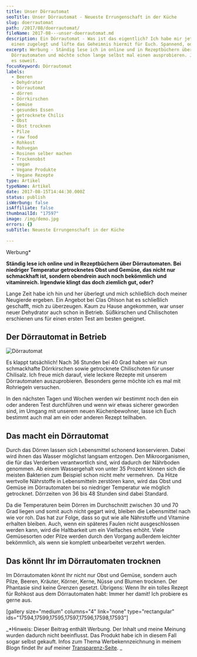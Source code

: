 ```yaml
---
title: Unser Dörrautomat
seoTitle: Unser Dörrautomat - Neueste Errungenschaft in der Küche
slug: doerrautomat
path: /2017/08/doerrautomat/
fileName: 2017-08---unser-doerrautomat.md
description: Ein Dörrautomat - Was ist das eigentlich? Ich habe mir jetzt selbst
  einen zugelegt und lüfte das Geheimnis hiermit für Euch. Spannend, oder?
excerpt: Werbung - Ständig lese ich in online und in Rezeptbüchern über
  Dörrautomaten und möchte schon lange selbst mal einen ausprobieren. Jetzt ist
  es soweit.
focusKeyword: Dörrautomat
labels:
  - Beeren
  - Dehydrator
  - Dörrautomat
  - dörren
  - Dörrkirschen
  - Gemüse
  - gesundes Essen
  - getrocknete Chilis
  - Obst
  - Obst trocknen
  - Pilze
  - raw food
  - Rohkost
  - Rohvegan
  - Rosinen selber machen
  - Trockenobst
  - vegan
  - Vegane Produkte
  - Vegane Rezepte
type: Artikel
typeName: Artikel
date: 2017-08-15T14:44:30.000Z
status: publish
isWerbung: false
isAffiliate: false
thumbnailId: "17597"
image: /img/demo.jpg
errors: {}
subTitle: Neueste Errungenschaft in der Küche
  
---
```


Werbung\*

**Ständig lese ich online und in Rezeptbüchern über Dörrautomaten. Bei niedriger
Temperatur getrocknetes Obst und Gemüse, das nicht nur schmackhaft ist, sondern
obendrein auch noch bekömmlich und vitaminreich. Irgendwie klingt das doch
ziemlich gut, oder?**

Lange Zeit habe ich hin und her überlegt und mich schließlich doch meiner
Neugierde ergeben. Ein Angebot bei Clas Ohlson hat es schließlich geschafft,
mich zu überzeugen. Kaum zu Hause angekommen, war unser neuer Dehydrator auch
schon in Betrieb. Süßkirschen und Chilischoten erschienen uns für einen ersten
Test am besten geeignet.

## Der Dörrautomat in Betrieb

![Dörrautomat](http://cardamonchai.com/wp-content/uploads/2017/08/35775340193_4536a81967_z-300x300.jpg)

Es klappt tatsächlich! Nach 36 Stunden bei 40 Grad haben wir nun schmackhafte
Dörrkirschen sowie getrocknete Chilischoten für unser Chilisalz. Ich freue mich
darauf, viele leckere Rezepte mit unserem Dörrautomaten auszuprobieren.
Besonders gerne möchte ich es mal mit Rohriegeln versuchen.

In den nächsten Tagen und Wochen werden wir bestimmt noch den ein oder anderen
Test durchführen und wenn wir etwas sicherer geworden sind, im Umgang mit
unserem neuen Küchenbewohner, lasse ich Euch bestimmt auch mal am ein oder
anderen Rezept teilhaben.

## Das macht ein Dörrautomat

Durch das Dörren lassen sich Lebensmittel schonend konservieren. Dabei wird
ihnen das Wasser möglichst langsam entzogen. Den Mikroorganismen, die für das
Verderben verantwortlich sind, wird dadurch der Nährboden genommen. Ab einem
Wassergehalt von unter 35 Prozent können sich die meisten Bakterien zum Beispiel
schon nicht mehr vermehren.  Da Hitze wertvolle Nährstoffe in Lebensmitteln
zerstören kann, wird das Obst und Gemüse im Dörrautomaten bei so niedriger
Temperatur wie möglich getrocknet. Dörrzeiten von 36 bis 48 Stunden sind dabei
Standard.

Da die Temperaturen beim Dörren im Durchschnitt zwischen 30 und 70 Grad liegen
und somit auch nicht gegart wird, bleiben die Lebensmittel nach wie vor roh. Das
hat zur Folge, dass so gut wie alle Nährstoffe und Vitamine erhalten bleiben.
Auch, wenn ein späteres Faulen nicht ausgeschlossen werden kann, wird die
Haltbarkeit um ein Vielfaches erhöht. Viele Gemüsesorten oder Pilze werden durch
den Vorgang außerdem leichter bekömmlich, als wenn sie komplett unbearbeitet
verzehrt werden.

## Das könnt Ihr im Dörrautomaten trocknen

Im Dörrautomaten könnt Ihr nicht nur Obst und Gemüse, sondern auch Pilze,
Beeren, Kräuter, Körner, Kerne, Nüsse und Blumen trocknen. Der Phantasie sind
keine Grenzen gesetzt. Übrigens: Wenn Ihr ein tolles Rezept für Rohkost aus dem
Dörrautomaten habt: Immer her damit! Ich probiere es gerne aus.

[gallery size="medium" columns="4" link="none" type="rectangular"
ids="17594,17599,17595,17597,17596,17598,17593"]

_\*Hinweis: Dieser Beitrag enthält Werbung. Der Inhalt und meine Meinung wurden
dadurch nicht beeinflusst. Das Produkt habe ich in diesem Fall sogar selbst
gekauft. Infos zum Thema Werbekennzeichnung in meinem Blogn findet Ihr auf
meiner [Transparenz-Seite](/werbung/). _

  